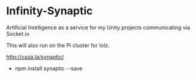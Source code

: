 # Infinity-Synaptic
Artificial Intelligence as a service for my Unity projects communicating via Socket.io

This will also run on the Pi cluster for lolz.


http://caza.la/synaptic/

* npm install synaptic --save

